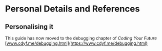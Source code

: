 
# Personal Details and References

## Personalising it

This guide has now moved to the debugging chapter of *Coding Your Future* [www.cdyf.me/debugging.html](https://www.cdyf.me/debugging.html)
